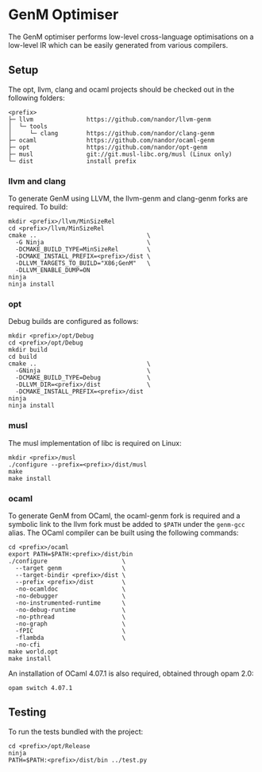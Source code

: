# GenM Optimiser

The GenM optimiser performs low-level cross-language optimisations on a
low-level IR which can be easily generated from various compilers.

## Setup

The opt, llvm, clang and ocaml projects should be checked out in the following folders:

```
<prefix>
├─ llvm               https://github.com/nandor/llvm-genm
│  └─ tools
│     └─ clang        https://github.com/nandor/clang-genm
├─ ocaml              https://github.com/nandor/ocaml-genm
├─ opt                https://github.com/nandor/opt-genm
├─ musl               git://git.musl-libc.org/musl (Linux only)
└─ dist               install prefix
```

### llvm and clang

To generate GenM using LLVM, the llvm-genm and clang-genm forks are required. To build:

```
mkdir <prefix>/llvm/MinSizeRel
cd <prefix>/llvm/MinSizeRel
cmake ..                               \
  -G Ninja                             \
  -DCMAKE_BUILD_TYPE=MinSizeRel        \
  -DCMAKE_INSTALL_PREFIX=<prefix>/dist \
  -DLLVM_TARGETS_TO_BUILD="X86;GenM"   \
  -DLLVM_ENABLE_DUMP=ON
ninja
ninja install
```

### opt

Debug builds are configured as follows:
```
mkdir <prefix>/opt/Debug
cd <prefix>/opt/Debug
mkdir build
cd build
cmake ..                               \
  -GNinja                              \
  -DCMAKE_BUILD_TYPE=Debug             \
  -DLLVM_DIR=<prefix>/dist             \
  -DCMAKE_INSTALL_PREFIX=<prefix>/dist
ninja
ninja install
```

### musl

The musl implementation of libc is required on Linux:

```
mkdir <prefix>/musl
./configure --prefix=<prefix>/dist/musl
make
make install
```

### ocaml

To generate GenM from OCaml, the ocaml-genm fork is required and a symbolic link
to the llvm fork must be added to `$PATH` under the `genm-gcc` alias. The OCaml
compiler can be built using the following commands:

```
cd <prefix>/ocaml
export PATH=$PATH:<prefix>/dist/bin
./configure                     \
  --target genm                 \
  --target-bindir <prefix>/dist \
  --prefix <prefix>/dist        \
  -no-ocamldoc                  \
  -no-debugger                  \
  -no-instrumented-runtime      \
  -no-debug-runtime             \
  -no-pthread                   \
  -no-graph                     \
  -fPIC                         \
  -flambda                      \
  -no-cfi
make world.opt
make install
```

An installation of OCaml 4.07.1 is also required, obtained through opam 2.0:

```
opam switch 4.07.1
```

## Testing

To run the tests bundled with the project:

```
cd <prefix>/opt/Release
ninja
PATH=$PATH:<prefix>/dist/bin ../test.py
```
